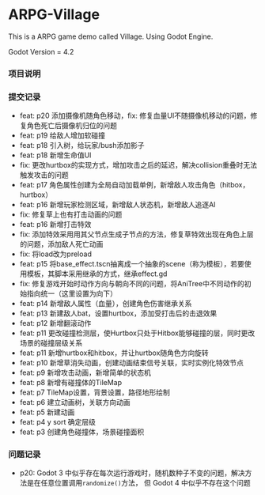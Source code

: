# ARPG-Village
This is a ARPG game demo called Village. Using Godot Engine.

Godot Version = 4.2

### 项目说明

### 提交记录
* feat: p20 添加摄像机随角色移动，fix: 修复血量UI不随摄像机移动的问题，修复角色死亡后摄像机归位的问题
* feat: p19 给敌人增加软碰撞
* feat: p18 引入树，给玩家/bush添加影子
* feat: p18 新增生命值UI
* fix: 更改hurtbox的实现方式，增加攻击之后的延迟，解决collision重叠时无法触发攻击的问题
* feat: p17 角色属性创建为全局自动加载单例，新增敌人攻击角色（hitbox，hurtbox）
* feat: p16 新增玩家检测区域，新增敌人状态机，新增敌人追逐AI
* fix: 修复草上也有打击动画的问题
* feat: p16 新增打击特效
* fix: 添加特效采用用其父节点生成子节点的方法，修复草特效出现在角色上层的问题，添加敌人死亡动画
* fix: 将load改为preload
* feat: p15 将base_effect.tscn抽离成一个抽象的scene（称为模板），若要使用模板，其脚本采用继承的方式，继承effect.gd
* fix: 修复游戏开始时动作方向与朝向不同的问题，将AniTree中不同动作的初始指向统一（这里设置为向下）
* feat: p14 新增敌人属性（血量），创建角色伤害继承关系
* feat: p13 新建敌人bat，设置hurtbox，添加受打击后的击退效果
* feat: p12 新增翻滚动作
* feat: p11 更改碰撞检测层，使Hurtbox只处于Hitbox能够碰撞的层，同时更改场景的碰撞层级关系
* feat: p11 新增hurtbox和hitbox，并让hurtbox随角色方向旋转
* feat: p10 新增草消失动画，创建动画结束信号关联，实时实例化特效节点
* feat: p9 新增攻击动画，新增简单的状态机
* feat: p8 新增有碰撞体的TileMap
* feat: p7 TileMap设置，背景设置，路径地形绘制
* feat: p6 建立动画树，关联方向动画
* feat: p5 新建动画
* feat: p4 y sort 确定层级
* feat: p3 创建角色碰撞体，场景碰撞面积

### 问题记录
- p20: Godot 3 中似乎存在每次运行游戏时，随机数种子不变的问题，解决方法是在任意位置调用`randomize()`方法， 但 Godot 4 中似乎不存在这个问题
